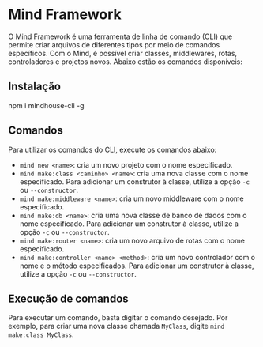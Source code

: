 # Mind Framework

O Mind Framework é uma ferramenta de linha de comando (CLI) que permite criar arquivos de diferentes tipos por meio de comandos específicos. Com o Mind, é possível criar classes, middlewares, rotas, controladores e projetos novos. Abaixo estão os comandos disponíveis:


## Instalação

npm i mindhouse-cli -g

## Comandos

Para utilizar os comandos do CLI, execute os comandos abaixo:

- `mind new <name>`: cria um novo projeto com o nome especificado.
- `mind make:class <caminho> <name>`: cria uma nova classe com o nome especificado. Para adicionar um construtor à classe, utilize a opção `-c` ou `--constructor`.
- `mind make:middleware <name>`: cria um novo middleware com o nome especificado.
- `mind make:db <name>`: cria uma nova classe de banco de dados com o nome especificado. Para adicionar um construtor à classe, utilize a opção `-c` ou `--constructor`.
- `mind make:router <name>`: cria um novo arquivo de rotas com o nome especificado.
- `mind make:controller <name> <method>`: cria um novo controlador com o nome e o método especificados. Para adicionar um construtor à classe, utilize a opção `-c` ou `--constructor`.

## Execução de comandos

Para executar um comando, basta digitar o comando desejado. Por exemplo, para criar uma nova classe chamada `MyClass`, digite `mind make:class MyClass`.
